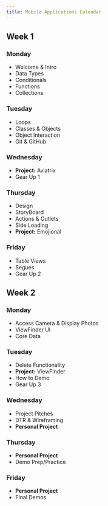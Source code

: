 ```yaml
---
title: Mobile Applications Calendar
---
```


<section class="week-card">
    <h2>Week 1</h2>
    <section class="day-cards">
      <article class="day-card">
        <h3>Monday</h3>
        <ul>
          <li>Welcome & Intro</li>
          <li>Data Types</li>
          <li>Conditionals</li>
          <li>Functions</li>
          <li>Collections</li>
        </ul>
      </article>
        <article class="day-card">
        <h3>Tuesday</h3>
        <ul>
          <li>Loops</li>
          <li>Classes & Objects</li>
          <li>Object Interaction</li>
          <li>Git & GitHub</li>
        </ul>
      </article>
        <article class="day-card">
        <h3>Wednesday</h3>
        <ul>
          <li><strong>Project:</strong> Aviatrix</li>
          <li>Gear Up 1</li>
        </ul>
      </article>
        <article class="day-card">
        <h3>Thursday</h3>
        <ul>
          <li>Design</li>
          <li>StoryBoard</li>
          <li>Actions & Outlets</li>
          <li>Side Loading</li>
          <li><strong>Project:</strong> Emojional</li>
        </ul>
      </article>
        <article class="day-card">
        <h3>Friday</h3>
        <ul>
          <li>Table Views</li>
          <li>Segues</li>
          <li>Gear Up 2</li>
        </ul>
      </article>
    </section>
  </section>

  <section class="week-card">
    <h2>Week 2</h2>
      <section class="day-cards">
        <article class="day-card">
        <h3>Monday</h3>
        <ul>
          <li>Access Camera & Display Photos</li>
          <li>ViewFinder UI</li>
          <li>Core Data</li>
        </ul>
      </article>
        <article class="day-card">
        <h3>Tuesday</h3>
        <ul>
          <li>Delete Functionality</li>
          <li><strong>Project:</strong> ViewFinder</li>
          <li>How to Demo</li>
          <li>Gear Up 3</li>
        </ul>
      </article>
        <article class="day-card">
        <h3>Wednesday</h3>
        <ul>
          <li>Project Pitches</li>
          <li>DTR & Wireframing</li>
          <li><strong>Personal Project</strong></li>
        </ul>
      </article>
        <article class="day-card">
        <h3>Thursday</h3>
        <ul>
          <li><strong>Personal Project</strong></li>
          <li>Demo Prep/Practice</li>
        </ul>
      </article>
        <article class="day-card">
        <h3>Friday</h3>
        <ul>
          <li><strong>Personal Project</strong></li>
          <li>Final Demos</li>
        </ul>
      </article>
    </section>
  </section>
